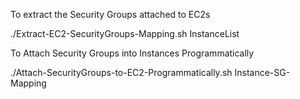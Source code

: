 To extract the Security Groups attached to EC2s

  ./Extract-EC2-SecurityGroups-Mapping.sh InstanceList <PROFILE>
  
To Attach Security Groups into Instances Programmatically

  ./Attach-SecurityGroups-to-EC2-Programmatically.sh Instance-SG-Mapping <PROFILE>
